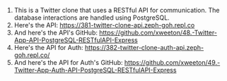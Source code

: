 1) This is a Twitter clone that uses a RESTful API for communication. The database interactions are handled using PostgreSQL.
2) Here's the API: https://381-twitter-clone-api.zeph-goh.repl.co
3) And here's the API's GitHub: https://github.com/xweeton/48.-Twitter-App-API-PostgreSQL-RESTfulAPI-Express
4) Here's the API for Auth: https://382-twitter-clone-auth-api.zeph-goh.repl.co/
5) And here's the API for Auth's GitHub: https://github.com/xweeton/49.-Twitter-App-Auth-API-PostgreSQL-RESTfulAPI-Express